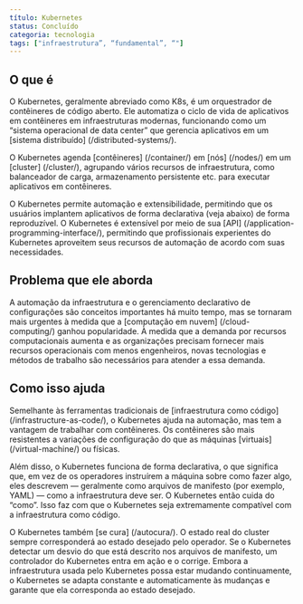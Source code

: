 ```yaml
---
título: Kubernetes
status: Concluído
categoria: tecnologia
tags: ["infraestrutura”, “fundamental”, “"]
---
```


## O que é

O Kubernetes, geralmente abreviado como K8s, é um orquestrador de contêineres de código aberto. 
Ele automatiza o ciclo de vida de aplicativos em contêineres em infraestruturas modernas, funcionando como um “sistema operacional de data center” que gerencia aplicativos em um [sistema distribuído] (/distributed-systems/).

O Kubernetes agenda [contêineres] (/container/) em [nós] (/nodes/) em um [cluster] (/cluster/), agrupando vários recursos de infraestrutura, como balanceador de carga, armazenamento persistente etc. para executar aplicativos em contêineres.

O Kubernetes permite automação e extensibilidade, permitindo que os usuários implantem aplicativos de forma declarativa (veja abaixo) de forma reproduzível. 
O Kubernetes é extensível por meio de sua [API] (/application-programming-interface/), permitindo que profissionais experientes do Kubernetes aproveitem seus recursos de automação de acordo com suas necessidades.

## Problema que ele aborda

A automação da infraestrutura e o gerenciamento declarativo de configurações são conceitos importantes há muito tempo, mas se tornaram mais urgentes à medida que a [computação em nuvem] (/cloud-computing/) ganhou popularidade. 
À medida que a demanda por recursos computacionais aumenta e as organizações precisam fornecer mais recursos operacionais com menos engenheiros, novas tecnologias e métodos de trabalho são necessários para atender a essa demanda. 

## Como isso ajuda

Semelhante às ferramentas tradicionais de [infraestrutura como código] (/infrastructure-as-code/), o Kubernetes ajuda na automação, mas tem a vantagem de trabalhar com contêineres. 
Os contêineres são mais resistentes a variações de configuração do que as máquinas [virtuais] (/virtual-machine/) ou físicas. 

Além disso, o Kubernetes funciona de forma declarativa, o que significa que, em vez de os operadores instruírem a máquina sobre como fazer algo, eles descrevem — geralmente como arquivos de manifesto (por exemplo, YAML) — como a infraestrutura deve ser. 
O Kubernetes então cuida do “como”. 
Isso faz com que o Kubernetes seja extremamente compatível com a infraestrutura como código.

O Kubernetes também [se cura] (/autocura/). 
O estado real do cluster sempre corresponderá ao estado desejado pelo operador.
Se o Kubernetes detectar um desvio do que está descrito nos arquivos de manifesto, um controlador do Kubernetes entra em ação e o corrige. 
Embora a infraestrutura usada pelo Kubernetes possa estar mudando continuamente, o Kubernetes se adapta constante e automaticamente às mudanças e garante que ela corresponda ao estado desejado.